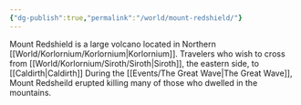 ```yaml
---
{"dg-publish":true,"permalink":"/world/mount-redshield/"}
---
```



Mount Redshield is a large volcano located in Northern [[World/Korlornium/Korlornium\|Korlornium]]. Travelers who wish to cross from [[World/Korlornium/Siroth/Siroth\|Siroth]], the eastern side, to [[Caldirth\|Caldirth]]
During the [[Events/The Great Wave\|The Great Wave]], Mount Redsheild erupted killing many of those who dwelled in the mountains. 